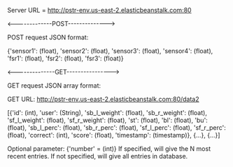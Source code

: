 Server URL = http://pstr-env.us-east-2.elasticbeanstalk.com:80

<-------------POST-------------->

POST request JSON format:

{'sensor1': (float),
 'sensor2': (float),
 'sensor3': (float),
 'sensor4': (float),
 'fsr1': (float),
 'fsr2': (float),
 'fsr3': (float)}


<--------------GET---------------->

GET request JSON array format:

GET URL: http://pstr-env.us-east-2.elasticbeanstalk.com:80/data2

[{'id': (int), 
  'user': (String),
  'sb_l_weight': (float), 
  'sb_r_weight': (float), 
  'sf_l_weight': (float), 
  'sf_r_weight': (float),
  'st': (float),
  'bl': (float),
  'bu': (float),
  'sb_l_perc': (float),
  'sb_r_perc': (float),
  'sf_l_perc': (float),
  'sf_r_perc': (float),
  'correct': (int),
  'score': (float),
  'timestamp': (timestamp)},
 {...},
 {...}]

Optional parameter: {'number' = (int)}
If specified, will give the N most recent entries.
If not specified, will give all entries in database.
